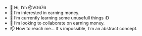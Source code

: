 - 👋 Hi, I’m @VG676
- 👀 I’m interested in earning money.
- 🌱 I’m currently learning some unusefull things :D
- 💞️ I’m looking to collaborate on earning money.
- 📫 How to reach me... It´s impossible, I´m an abstract concept. 

<!---
VG676/VG676 is a ✨ special ✨ repository because its `README.md` (this file) appears on your GitHub profile.
You can click the Preview link to take a look at your changes.
--->
